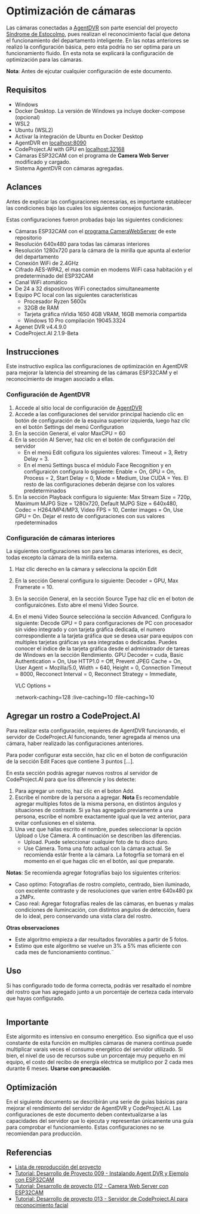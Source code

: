 # Optimización de cámaras

Las cámaras conectadas a [AgentDVR](https://www.ispyconnect.com/) son parte esencial del proyecto [Síndrome de Estocolmo](https://estocolmosindrome.com/), pues realizan el reconocimiento facial que detona el funcionamiento del departamento inteligente. En las notas anteriores se realizó la configuración básica, pero esta podría no ser optima para un funcionamiento fluido. En esta nota se explicará la configuración de optimización para las cámaras.

**Nota**: Antes de ejcutar cualquier configuración de este documento.

## Requisitos

- Windows
- Docker Desktop. La versión de Windows ya incluye docker-compose (opcional)
- WSL2
- Ubuntu (WSL2)
- Activar la integración de Ubuntu en Docker Desktop
- AgentDVR en [localhost:8090](http://localhost:8090/)
- CodeProject.AI with GPU en [localhost:32168](http://localhost:32168/)
- Cámaras ESP32CAM con el programa de **Camera Web Server** modificado y cargado.
- Sistema AgentDVR con cámaras agregadas.

## Aclances

Antes de explicar las configuraciones necesarias, es importante establecer las condiciones bajo las cuales los siguientes consejos funcionarán.

Estas configuraciones fueron probadas bajo las siguientes condiciones:

- Cámaras ESP32CAM con el [programa CameraWebServer](https://github.com/hugoescalpelo/estocolmosindrome/tree/main/ESP32CAM/ESP32CAM-videoserver-static-ip-autorestart-2023) de este repositorio
- Resolución 640x480 para todas las cámaras interiores
- Resolución 1280x720 para la cámara de la mirilla que apunta al exterior del departamento
- Conexión WiFi de 2.4GHz
- Cifrado AES-WPA2, el mas común en modems WiFi casa habitación y el predeterminado del ESP32CAM
- Canal WiFi atomático
- De 24 a 32 dispositivos WiFi conectados simultaneamente
- Equipo PC local con las siguientes características
    - Procesador Ryzen 5600x
    - 32GB de RAM
    - Tarjeta gráfica nVidia 1650 4GB VRAM, 16GB memoria compartida
    - Windows 10 Pro compilación 19045.3324
- Agenet DVR v4.4.9.0
- CodeProject.AI 2.1.9-Beta
    
## Instrucciones

Este instructivo explica las configuraciones de optimización en AgentDVR para mejorar la latencia del streaming de las cámaras ESP32CAM y el reconocimiento de imagen asociado a ellas.

### Configuración de AgentDVR

1. Accede al sitio local de configuración de [AgentDVR](http://localhost:8090/)
2. Accede a las configuraciones del servidor principal haciendo clic en botón de configuración de la esquina superior izquierda, luego haz clic en el botón Settings del menú Configuration
3. En la sección General, el valor MaxCPU = 60
4. En la sección AI Server, haz clic en el botón de configuración del servidor
    - En el menú Edit cofigura los siguientes valores: Timeout = 3, Retry Delay = 3.
    - En el menú Settings busca el módulo Face Recognition y en configuraicón configura lo siguiente: Enable = On, GPU = On, Process = 2, Start Delay = 0, Mode = Medium, Use CUDA = Yes. El resto de las configuraciones deberán dejarse con los valores predeterminados
5. En la sección Playback configura lo siguiente: Max Stream Size = 720p, Maximum MJPG Size = 1280x720, Default MJPG Size = 640x480, Codec = H264/MP4/MP3, Video FPS = 10, Center images = On, Use GPU = On. Dejar el resto de configuraciones con sus valores rpedeterminados

### Configuración de cámaras interiores

La siguientes configuraciones son para las cámaras interiores, es decir, todas excepto la cámara de la mirilla externa.

1. Haz clic derecho en la cámara y selecciona la opción Edit
2. En la sección General configura lo siguiente: Decoder = GPU, Max Framerate = 10.
3. En la sección General, en la sección Source Type haz clic en el boton de configuraicónes. Esto abre el menú Video Source.
4. En el menú Video Source seleccióna la sección Advanced. Configura lo siguiente: Decode GPU = 0 para configuraciones de PC con procesador sin video integrado y con tarjeta gráfica dedicada, el numero correspondiente a la tarjeta gráfica que se desea usar para equipos con multiples tarjetas gráficas ya sea integradas o dedicadas. Puedes conocer el índice de la tarjeta gráfica desde el administrador de tareas de Windows en la sección Rendimiento. GPU Decoder = cuda, Basic Authentication = On, Use HTTP1.0 = Off, Prevent JPEG Cache = On, User Agent = Mozilla/5.0, Width = 640, Height = 0, Connection Timeout = 8000, Recconect Interval = 0, Reconnect Strategy = Immediate, 

    VLC Options = 
    
    :network-caching=128
    :live-caching=10
    :file-caching=10

## Agregar un rostro a CodeProject.AI

Para realizar esta configuración, requieres de AgentDVR funcionando, el servidor de CodeProject.AI funcionando, tener agregada al menos una cámara, haber realizado las configuraciones anteriores.

Para poder configurar esta sección, haz clic en el boton de configuración de la sección Edit Faces que contiene 3 puntos [...].

En esta sección podrás agregar nuevos rostros al servidor de CodeProject.AI para que los diferencíe y los detecte:

1. Para agregar un rostro, haz clic en el boton Add.
2. Escribe el nombre de la persona a agregar. **Nota** Es recomendable agregar multiples fotos de la misma persona, en distintos ángulos y situaciones de contraste. Si ya has agregado previamente a una persona, escribe el nombre exactamente igual que la vez anterior, para evitar confusiones en el sistema. 
3. Una vez que hallas escrito el nombre, puedes seleccionar la opción Upload o Use Cámera. A continuación se describen las diferencias.
    - Upload. Puede seleccionar cualquier foto de tu disco duro.
    - Use Cámera. Toma una foto actual con la cámara actual. Se recomienda estár frente a la cámara. La fotogrfía se tomará en el momento en el que hagas clic en el botón, así que preparate.

**Notas**: Se recomienda agregar fotografías bajo los siguientes criterios:

- Caso optimo: Fotografias de rostro completo, centrado, bien iluminado, con excelente contraste y de resoluciones que varíen entre 640x480 px a 2MPx.
- Caso real: Agregar fotografías reales de las cámaras, en buenas y malas condiciones de ilumincación, con distintos angulos de detección, fuera de lo ideal, pero conservando una vista clara del rostro.

**Otras observaciones**
- Este algoritmo empieza a dar resultados favorables a partir de 5 fotos.
- Estimo que este algoritmo se vuelve un 3% a 5% mas eficiente con cada mes de funcionamiento continuo.¨

## Uso

Si has configurado todo de forma correcta, podrás ver resaltado el nombre del rostro que has agregado junto a un porcentaje de certeza cada intervalo que hayas configurado.

![]()

## Importante

Este algormito es intensivo en consumo energético. Eso significa que el uso constante de esta función en multiples cámaras de manera continua puede multiplicar varais veces el consumo energético del servidor utilizado. Si bien, el nivel de uso de recursos sube un porcentaje muy pequeño en mi equipo, el costo del recibo de energía eléctrica se mutiplico por 2 cada mes durante 6 meses. **Usarse con precaución**.

## Optimización

En el siguiente documento se describirán una serie de guias básicas para mejorar el rendimiento del servidor de AgentDVR y CodeProject.AI. Las configuraciones de este documento deben contextualizarse a las capacidades del servidor que lo ejecuta y representan únicamente una guía para comprobar el funcionamiento. Estas configuraciones no se recomiendan para producción.

## Referencias

- [Lista de reproducción del proyecto](https://www.youtube.com/watch?v=_F277YnKmog&list=PLm5nY_UPV5A7sAQCkPrWafyoOXLW3rvgx&pp=iAQB)
- [Tutorial: Desarrollo de Proyecto 009 - Instalando Agent DVR y Ejemplo con ESP32CAM](https://youtu.be/3nzBiaU9kvc)
- [Tutorial: Desarrollo de proyecto 012 - Camera Web Server con ESP32CAM](https://youtu.be/hWVYICauV34)
- [Tutorial: Desarrollo de proyecto 013 - Servidor de CodeProject.AI para reconocimiento facial](https://youtu.be/_mnCV-Gkf0c)
